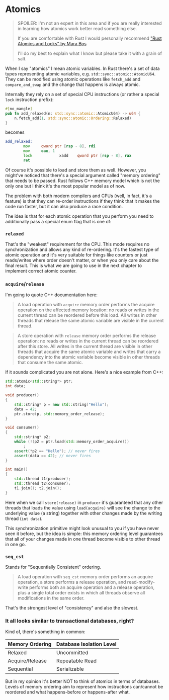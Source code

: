 # Atomics

> SPOILER: I'm not an expert in this area and if you are really interested in learning how atomics work better read something else.
>
> If you are comfortable with Rust I would personally recommend ["Rust Atomics and Locks" by Mara Bos](https://marabos.nl/atomics/)
>
> I'll do my best to explain what I know but please take it with a grain of salt.

When I say "atomics" I mean atomic variables. In Rust there's a set of data types representing atomic variables, e.g. `std::sync::atomic::AtomicU64`. They can be modified using atomic operations like `fetch_add` and `compare_and_swap` and the change that happens is always atomic.

Internally they rely on a set of special CPU instructions (or rather a special `lock` instruction prefix):

```rust
#[no_mangle]
pub fn add_relaxed(n: std::sync::atomic::AtomicU64) -> u64 {
    n.fetch_add(1, std::sync::atomic::Ordering::Relaxed)
}
```

becomes

```asm
add_relaxed:
        mov     qword ptr [rsp - 8], rdi
        mov     eax, 1
        lock            xadd    qword ptr [rsp - 8], rax
        ret
```

Of course it's possible to load and store them as well. However, you might've noticed that there's a special argument called "memory ordering" that needs to be passed. Rust follows C++ memory model which is not the only one but I think it's the most popular model as of now.

The problem with both modern compilers and CPUs (well, in fact, it's a feature) is that they can re-order instructions if they think that it makes the code run faster, but it can also produce a race condition.

The idea is that for each atomic operation that you perform you need to additionally pass a special enum flag that is one of:

### `relaxed`

That's the "weakest" requirement for the CPU. This mode requires no synchronization and allows any kind of re-ordering. It's the fastest type of atomic operation and it's very suitable for things like counters or just reads/writes where order doesn't matter, or when you only care about the final result. This is what we are going to use in the next chapter to implement correct atomic counter.

### `acquire`/`release`

I'm going to quote C++ documentation here:

> A load operation with `acquire` memory order performs the acquire operation on the affected memory location: no reads or writes in the current thread can be reordered before this load. All writes in other threads that release the same atomic variable are visible in the current thread.

> A store operation with `release` memory order performs the release operation: no reads or writes in the current thread can be reordered after this store. All writes in the current thread are visible in other threads that acquire the same atomic variable and writes that carry a dependency into the atomic variable become visible in other threads that consume the same atomic.

If it sounds complicated you are not alone. Here's a nice example from C++:

```cpp
std::atomic<std::string*> ptr;
int data;

void producer()
{
    std::string* p = new std::string("Hello");
    data = 42;
    ptr.store(p, std::memory_order_release);
}

void consumer()
{
    std::string* p2;
    while (!(p2 = ptr.load(std::memory_order_acquire)))
        ;
    assert(*p2 == "Hello"); // never fires
    assert(data == 42); // never fires
}

int main()
{
    std::thread t1(producer);
    std::thread t2(consumer);
    t1.join(); t2.join();
}
```

Here when we call `store(release)` in `producer` it's guaranteed that any other threads that loads the value using `load(acquire)` will see the change to the underlying value (a string) together with other changes made by the writing thread (`int data`).

This synchronization primitive might look unusual to you if you have never seen it before, but the idea is simple: this memory ordering level guarantees that all of your changes made in one thread become visible to other thread in one go.

### `seq_cst`

Stands for "Sequentially Consistent" ordering.

> A load operation with `seq_cst` memory order performs an acquire operation, a store performs a release operation, and read-modify-write performs both an acquire operation and a release operation, plus a single total order exists in which all threads observe all modifications in the same order.

That's the strongest level of "consistency" and also the slowest.

### It all looks similar to transactional databases, right?

Kind of, there's something in common:

| Memory Ordering | Database Isolation Level |
|-----------------|--------------------------|
| Relaxed         | Uncommitted              |
| Acquire/Release | Repeatable Read          |
| Sequential      | Serializable             |

But in my opinion it's better NOT to think of atomics in terms of databases. Levels of memory ordering aim to represent how instructions can/cannot be reordered and what happens-before or happens-after what.
